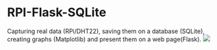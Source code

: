 # RPI-Flask-SQLite
Capturing real data (RPi/DHT22), saving them on a database (SQLite), creating graphs (Matplotlib) and present them on a web page(Flask). 
<img src="https://github.com/Mjrovai/RPI-Flask-SQLite/blob/master/diagBlocos.png?raw=true">

